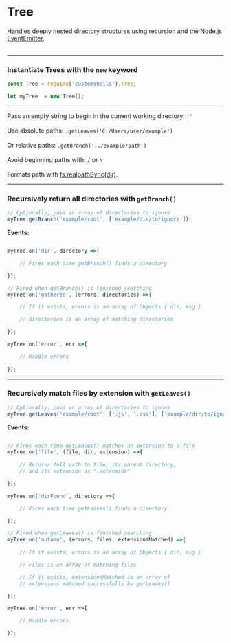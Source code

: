 # Tree 
Handles deeply nested directory structures using recursion and the Node.js <a href="https://nodejs.org/api/events.html#events_class_eventemitter">EventEmitter</a>.
<br>
<br>
<hr>

### Instantiate Trees with the <code>new</code> keyword

```js
const Tree = require('customshells').Tree;

let myTree  = new Tree();
```

<hr>

Pass an empty string to begin in the current working directory: <code>''</code>
<br>
<br>
Use absolute paths: <code>.getLeaves('C:/Users/user/example')</code>
<br>
<br>
Or relative paths: <code>.getBranch('../example/path')</code>
<br>
<br>
Avoid beginning paths with: <code>/</code> or <code>\\</code>
<br>
<br>
Formats path with <a href="https://nodejs.org/api/fs.html#fs_fs_realpathsync_path_options">fs.realpathSync(dir)</a>.

<hr>

### Recursively return all directories with <code>getBranch()</code>


```js
// Optionally, pass an array of directories to ignore
myTree.getBranch('example/root', ['example/dir/to/ignore']);
``` 

**Events:** 

```js

myTree.on('dir', directory =>{

    // Fires each time getBranch() finds a directory

});

// Fired when getBranch() is finished searching
myTree.on('gathered', (errors, directories) =>{

    // If it exists, errors is an array of Objects { dir, msg }

    // directories is an array of matching directories

});

myTree.on('error', err =>{

    // Handle errors
    
});
```

<hr>

### Recursively match files by extension with <code>getLeaves()</code>

```js
// Optionally, pass an array of directories to ignore
myTree.getLeaves('example/root', ['.js', '.css'], ['example/dir/to/ignore']);
```

**Events:** 

```js

// Fires each time getLeaves() matches an extension to a file
myTree.on('file', (file, dir, extension) =>{
    
    // Returns full path to file, its parent directory,
    // and its extension as ".extension"

});

myTree.on('dirFound', directory =>{

    // Fires each time getLeaves() finds a directory

});

// Fired when getLeaves() is finished searching
myTree.on('autumn', (errors, files, extensionsMatched) =>{
    
    // If it exists, errors is an array of Objects { dir, msg }

    // Files is an array of matching files

    // If it exists, extensionsMatched is an array of
    // extensions matched successfully by getLeaves()

});

myTree.on('error', err =>{

    // Handle errors

});

```